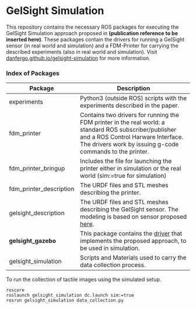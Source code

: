 # GelSight Simulation

This repository contains the necessary ROS packages for executing the GelSight Simulation approach proposed in **(publication reference to be inserted here)**. These packages contain the drivers for running a GelSight sensor (in real world and simulation) and a FDM-Printer for carrying the described experiments (also in real world and simulation). Visit [danfergo.github.io/gelsight-simulation](https://danfergo.github.io/gelsight-simulation/) for more information.

### Index of Packages

| Package       | Description   |
| ------------- | ------------------|
| experiments   | Python3 (outside ROS) scripts with the experiments described in the paper. 
| fdm_printer   | Contains two drivers for running the FDM printer in the real world: a standard ROS subscriber/publisher and a ROS Control Harware Interface. The drivers work by issuing g-code commands to the printer. | 
| fdm_printer_bringup     | Includes the file for launching the printer either in simulation or the real world (sim:=true for simulation)   | 
| fdm_printer_description | The URDF files and STL meshes describing the printer. |
| gelsight_description | The URDF files and STL meshes describing the GelSight sensor. The modeling is based on sensor proposed [here](https://ieeexplore.ieee.org/document/6943123). |
| **gelsight_gazebo** | This package contains the [driver](gelsight_gazebo/src/gelsight_driver.py) that implements the proposed approach, to be used in simulation. |
| gelsight_simulation | Scripts and Materials used to carry the data collection process. 

To run the collection of tactile images using the simulated setup.
```
roscore
roslaunch gelsight_simulation dc.launch sim:=true
rosrun gelsight_simulation data_collection.py
```